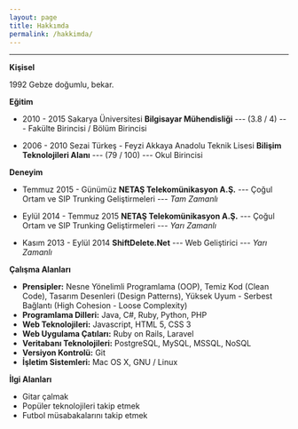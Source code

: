 ```yaml
---
layout: page
title: Hakkımda
permalink: /hakkimda/
---
```

-----------
**Kişisel**

1992 Gebze doğumlu, bekar.


**Eğitim**

 -  2010 - 2015 Sakarya Üniversitesi
    **Bilgisayar Mühendisliği** --- (3.8 / 4)
    --- Fakülte Birincisi / Bölüm Birincisi

 - 2006 - 2010 Sezai Türkeş - Feyzi Akkaya Anadolu Teknik Lisesi
    **Bilişim Teknolojileri Alanı** --- (79 / 100)
    --- Okul Birincisi


**Deneyim**

 -  Temmuz 2015 - Günümüz
    **NETAŞ Telekomünikasyon A.Ş.** --- Çoğul Ortam ve SIP Trunking Geliştirmeleri
    --- *Tam Zamanlı*

 -  Eylül 2014 - Temmuz 2015
    **NETAŞ Telekomünikasyon A.Ş.** --- Çoğul Ortam ve SIP Trunking Geliştirmeleri
    --- *Yarı Zamanlı*

 -  Kasım 2013 - Eylül 2014
    **ShiftDelete.Net** --- Web Geliştirici
    --- *Yarı Zamanlı*


**Çalışma Alanları**

 - **Prensipler:** Nesne Yönelimli Programlama (OOP), Temiz Kod (Clean Code), Tasarım Desenleri (Design Patterns), Yüksek Uyum - Serbest Bağlantı (High Cohesion - Loose Complexity)
 - **Programlama Dilleri:** Java, C#, Ruby, Python, PHP
 - **Web Teknolojileri:** Javascript, HTML 5, CSS 3
 -  **Web Uygulama Çatıları:** Ruby on Rails, Laravel
 - **Veritabanı Teknolojileri:** PostgreSQL, MySQL, MSSQL, NoSQL
 - **Versiyon Kontrolü:** Git
 - **İşletim Sistemleri:** Mac OS X, GNU / Linux


**İlgi Alanları**


 - Gitar çalmak
 - Popüler teknolojileri takip etmek
 - Futbol müsabakalarını takip etmek
